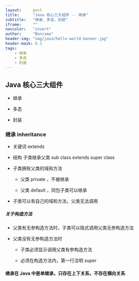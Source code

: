 ```yaml
---
layout:     post
title:      "Java 核心三大组件 -- 继承"
subtitle:   "继承、多态、封装"
iframe:     ""
navcolor:   "invert"
author:     "Bonismo"
header-img: "img/java/hello-world-banner.jpg"
header-mask: 0.3
tags:
    - 继承
    - 多态
    - 封装
---
```


## Java 核心三大组件

- 继承

- 多态

- 封装

### 继承 inheritance

- 关键词 extends

- 结构 子类继承父类 sub class extends super class

- 子类拥有父类的域和方法

    - 父类 private ，不被继承

    - 父类 default ，同包子类可以继承

- 子类可以有自己的域和方法，父类无法调用

##### 关于构造方法

- 父类有无参构造方法时，子类可以隐式调用父类无参构造方法

- 父类没有无参构造方法时

    - 子类必须显示调用父类有参构造方法

    - 必须在构造方法内，第一行注明 super

#### 继承在 Java 中是单继承，只存在上下关系，不存在横向关系
